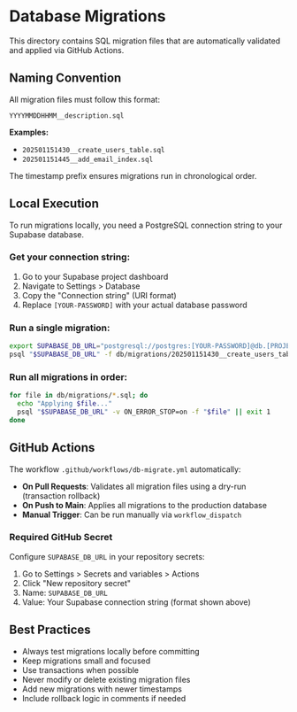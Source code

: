 # Database Migrations

This directory contains SQL migration files that are automatically validated and applied via GitHub Actions.

## Naming Convention

All migration files must follow this format:

```
YYYYMMDDHHMM__description.sql
```

**Examples:**
- `202501151430__create_users_table.sql`
- `202501151445__add_email_index.sql`

The timestamp prefix ensures migrations run in chronological order.

## Local Execution

To run migrations locally, you need a PostgreSQL connection string to your Supabase database.

### Get your connection string:
1. Go to your Supabase project dashboard
2. Navigate to Settings > Database
3. Copy the "Connection string" (URI format)
4. Replace `[YOUR-PASSWORD]` with your actual database password

### Run a single migration:

```bash
export SUPABASE_DB_URL="postgresql://postgres:[YOUR-PASSWORD]@db.[PROJECT-REF].supabase.co:5432/postgres"
psql "$SUPABASE_DB_URL" -f db/migrations/202501151430__create_users_table.sql
```

### Run all migrations in order:

```bash
for file in db/migrations/*.sql; do
  echo "Applying $file..."
  psql "$SUPABASE_DB_URL" -v ON_ERROR_STOP=on -f "$file" || exit 1
done
```

## GitHub Actions

The workflow `.github/workflows/db-migrate.yml` automatically:

- **On Pull Requests**: Validates all migration files using a dry-run (transaction rollback)
- **On Push to Main**: Applies all migrations to the production database
- **Manual Trigger**: Can be run manually via `workflow_dispatch`

### Required GitHub Secret

Configure `SUPABASE_DB_URL` in your repository secrets:

1. Go to Settings > Secrets and variables > Actions
2. Click "New repository secret"
3. Name: `SUPABASE_DB_URL`
4. Value: Your Supabase connection string (format shown above)

## Best Practices

- Always test migrations locally before committing
- Keep migrations small and focused
- Use transactions when possible
- Never modify or delete existing migration files
- Add new migrations with newer timestamps
- Include rollback logic in comments if needed
